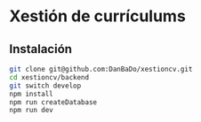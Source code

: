 # Xestión de currículums

## Instalación
```sh
git clone git@github.com:DanBaDo/xestioncv.git
cd xestioncv/backend
git switch develop
npm install
npm run createDatabase
npm run dev
```